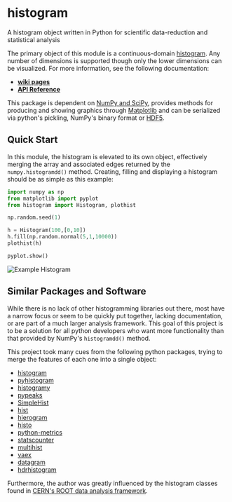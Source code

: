 histogram
=========

A histogram object written in Python for scientific data-reduction and statistical analysis

The primary object of this module is a continuous-domain [histogram](https://en.wikipedia.org/wiki/Histogram). Any number of dimensions is supported though only the lower dimensions can be visualized. For more information, see the following documentation:

* **[wiki pages](https://github.com/theodoregoetz/histogram/wiki)**
* **[API Reference](http://theodoregoetz.github.io/histogram)**

This package is dependent on [NumPy and SciPy](http://www.scipy.org), provides methods for producing and showing graphics through [Matplotlib](http://matplotlib.org) and can be serialized via python's pickling, NumPy's binary format or [HDF5](https://www.hdfgroup.org).

Quick Start
-----------

In this module, the histogram is elevated to its own object, effectively
merging the array and associated edges returned by the
`numpy.histogramdd()` method. Creating, filling and displaying a histogram
should be as simple as this example:

```python
import numpy as np
from matplotlib import pyplot
from histogram import Histogram, plothist

np.random.seed(1)

h = Histogram(100,[0,10])
h.fill(np.random.normal(5,1,10000))
plothist(h)

pyplot.show()
```

![Example Histogram](https://raw.githubusercontent.com/wiki/theodoregoetz/histogram/images/home_ex01.png)

Similar Packages and Software
-----------------------------

While there is no lack of other histogramming libraries out there, most have a narrow focus or seem to be quickly put together, lacking documentation, or are part of a much larger analysis framework. This goal of this project is to be a solution for all python developers who want more functionality than that provided by NumPy's `histogramdd()` method.

This project took many cues from the following python packages, trying to merge the features of each one into a single object:

* [histogram](https://pypi.python.org/pypi/histogram)
* [pyhistogram](https://pypi.python.org/pypi/pyhistogram)
* [histogramy](https://pypi.python.org/pypi/histogramy)
* [pypeaks](https://pypi.python.org/pypi/pypeaks)
* [SimpleHist](https://pypi.python.org/pypi/SimpleHist)
* [hist](https://pypi.python.org/pypi/hist)
* [hierogram](https://pypi.python.org/pypi/hierogram)
* [histo](https://pypi.python.org/pypi/histo)
* [python-metrics](https://pypi.python.org/pypi/python-metrics)
* [statscounter](https://pypi.python.org/pypi/statscounter)
* [multihist](https://pypi.python.org/pypi/multihist)
* [vaex](https://pypi.python.org/pypi/vaex)
* [datagram](https://pypi.python.org/pypi/datagram)
* [hdrhistogram](https://pypi.python.org/pypi/hdrhistogram)

Furthermore, the author was greatly influenced by the histogram classes
found in [CERN's ROOT data analysis framework](https://root.cern.ch).
